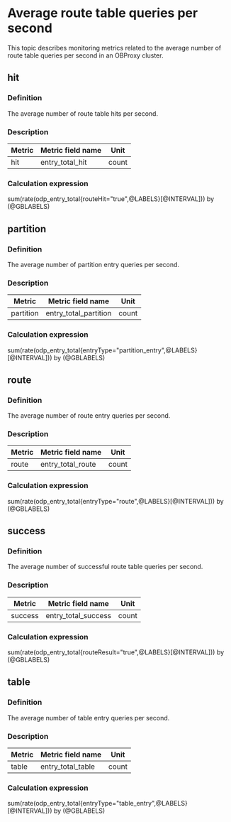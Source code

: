 # Average route table queries per second

This topic describes monitoring metrics related to the average number of route table queries per second in an OBProxy cluster.

## hit

### Definition

The average number of route table hits per second.

### Description

| **Metric** | **Metric field name** | **Unit** |
|------------|-----------------------|----------|
| hit        | entry_total_hit       | count    |

### Calculation expression

sum(rate(odp_entry_total{routeHit="true",@LABELS}[@INTERVAL])) by (@GBLABELS)

## partition

### Definition

The average number of partition entry queries per second.

### Description

| **Metric** | **Metric field name** | **Unit** |
|------------|-----------------------|----------|
| partition  | entry_total_partition | count    |

### Calculation expression

sum(rate(odp_entry_total{entryType="partition_entry",@LABELS}[@INTERVAL])) by (@GBLABELS)

## route

### Definition

The average number of route entry queries per second.

### Description

| **Metric** | **Metric field name** | **Unit** |
|------------|-----------------------|----------|
| route      | entry_total_route     | count    |

### Calculation expression

sum(rate(odp_entry_total{entryType="route",@LABELS}[@INTERVAL])) by (@GBLABELS)

## success

### Definition

The average number of successful route table queries per second.

### Description

| **Metric** | **Metric field name** | **Unit** |
|------------|-----------------------|----------|
| success    | entry_total_success   | count    |

### Calculation expression

sum(rate(odp_entry_total{routeResult="true",@LABELS}[@INTERVAL])) by (@GBLABELS)

## table

### Definition

The average number of table entry queries per second.

### Description

| **Metric** | **Metric field name** | **Unit** |
|------------|-----------------------|----------|
| table      | entry_total_table     | count    |

### Calculation expression

sum(rate(odp_entry_total{entryType="table_entry",@LABELS}[@INTERVAL])) by (@GBLABELS)
